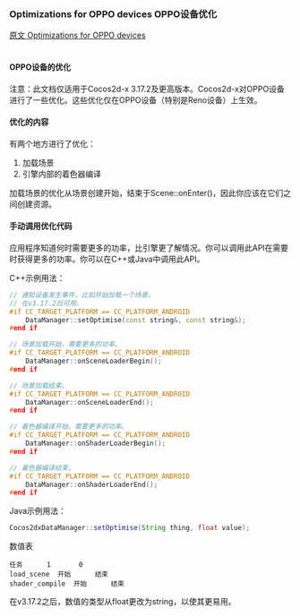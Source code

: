 ### Optimizations for OPPO devices  OPPO设备优化
[原文 Optimizations for OPPO devices](https://docs.cocos2d-x.org/cocos2d-x/v4/en/advanced_topics/oppo.html) 
<br>
<br>


#### OPPO设备的优化
注意：此文档仅适用于Cocos2d-x 3.17.2及更高版本。Cocos2d-x对OPPO设备进行了一些优化。这些优化仅在OPPO设备（特别是Reno设备）上生效。

#### 优化的内容
有两个地方进行了优化：

1. 加载场景
2. 引擎内部的着色器编译

加载场景的优化从场景创建开始，结束于Scene::onEnter()，因此你应该在它们之间创建资源。<br>

#### 手动调用优化代码
应用程序知道何时需要更多的功率，比引擎更了解情况。你可以调用此API在需要时获得更多的功率。你可以在C++或Java中调用此API。

C++示例用法：
```cpp
// 通知设备发生事件，比如开始加载一个场景。
// 在v3.17.2后可用。
#if CC_TARGET_PLATFORM == CC_PLATFORM_ANDROID
    DataManager::setOptimise(const string&, const string&);
#end if

// 场景加载开始，需要更多的功率。
#if CC_TARGET_PLATFORM == CC_PLATFORM_ANDROID
    DataManager::onSceneLoaderBegin();
#end if

// 场景加载结束。
#if CC_TARGET_PLATFORM == CC_PLATFORM_ANDROID
    DataManager::onSceneLoaderEnd();
#end if

// 着色器编译开始，需要更多的功率。
#if CC_TARGET_PLATFORM == CC_PLATFORM_ANDROID
    DataManager::onShaderLoaderBegin();
#end if

// 着色器编译结束。
#if CC_TARGET_PLATFORM == CC_PLATFORM_ANDROID
    DataManager::onShaderLoaderEnd();
#end if
```

Java示例用法：
```java
Cocos2dxDataManager::setOptimise(String thing, float value);
```

数值表
```
任务		1		0
load_scene	开始		结束
shader_compile	开始		结束
```
在v3.17.2之后，数值的类型从float更改为string，以使其更易用。<br>